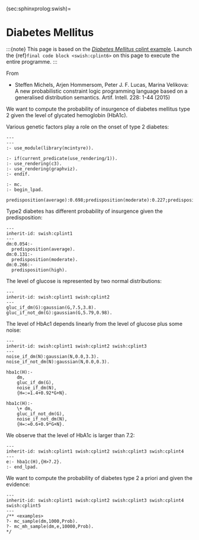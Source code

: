 (sec:sphinxprolog:swish)=
# Diabetes Mellitus #

:::{note}
This page is based on the [*Diabetes Mellitus* cplint example].
Launch the {ref}`final code block <swish:cplint6>` on this page to execute
the entire programme.
:::

From
 - Steffen Michels, Arjen Hommersom, Peter J. F. Lucas, Marina Velikova:
   A new probabilistic constraint logic programming language based on a
   generalised distribution semantics. Artif. Intell. 228: 1-44 (2015)

We want to compute the probability of insurgence of diabetes mellitus type 2
given the level of glycated hemoglobin (HbA1c).

Various genetic factors play a role on the onset of type 2 diabetes:

```{swish} swish:cplint1
---
---
:- use_module(library(mcintyre)).

:- if(current_predicate(use_rendering/1)).
:- use_rendering(c3).
:- use_rendering(graphviz).
:- endif.

:- mc.
:- begin_lpad.

predisposition(average):0.698;predisposition(moderate):0.227;predisposition(high):0.075.
```

Type2 diabetes has different probability of insurgence given the
predisposition:

```{swish} swish:cplint2
---
inherit-id: swish:cplint1
---
dm:0.054:-
  predisposition(average).
dm:0.131:-
  predisposition(moderate).
dm:0.266:-
  predisposition(high).
```

The level of glucose is represented by two normal distributions:

```{swish} swish:cplint3
---
inherit-id: swish:cplint1 swish:cplint2
---
gluc_if_dm(G):gaussian(G,7.5,3.8).
gluc_if_not_dm(G):gaussian(G,5.79,0.98).
```

The level of HbAc1 depends linearly from the level of glucose plus some noise:

```{swish} swish:cplint4
---
inherit-id: swish:cplint1 swish:cplint2 swish:cplint3
---
noise_if_dm(N):gaussian(N,0.0,3.3).
noise_if_not_dm(N):gaussian(N,0.0,0.3).

hba1c(H):-
    dm,
    gluc_if_dm(G),
    noise_if_dm(N),
    {H=:=1.4+0.92*G+N}.

hba1c(H):-
    \+ dm,
    gluc_if_not_dm(G),
    noise_if_not_dm(N),
    {H=:=0.6+0.9*G+N}.
```

We observe that the level of HbA1c is larger than 7.2:

```{swish} swish:cplint5
---
inherit-id: swish:cplint1 swish:cplint2 swish:cplint3 swish:cplint4
---
e:- hba1c(H),{H>7.2}.
:- end_lpad.
```

We want to compute the probability of diabetes type 2 a priori and given the
evidence:

```{swish} swish:cplint6
---
inherit-id: swish:cplint1 swish:cplint2 swish:cplint3 swish:cplint4 swish:cplint5
---
/** <examples>
?- mc_sample(dm,1000,Prob).
?- mc_mh_sample(dm,e,10000,Prob).
*/
```

[*Diabetes Mellitus* cplint example]: https://cplint.ml.unife.it/example/inference/diabetes.swinb
